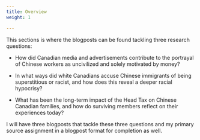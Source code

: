 ```yaml
---
title: Overview 
weight: 1

---
```


This sections is where the blogposts can be found tackling three research questions:

- How did Canadian media and advertisements contribute to the portrayal of Chinese workers as uncivilized and solely motivated by money?

- In what ways did white Canadians accuse Chinese immigrants of being superstitious or racist, and how does this reveal a deeper racial hypocrisy?

- What has been the long-term impact of the Head Tax on Chinese Canadian families, and how do surviving members reflect on their experiences today?

I will have three blogposts that tackle these three questions and my primary source assignment in a blogpost format for completion as well.